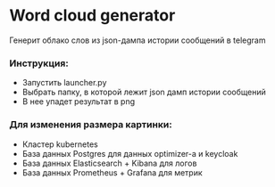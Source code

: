 # Word cloud generator
Генерит облако слов из json-дампа истории сообщений в telegram

### Инструкция:
- Запустить launcher.py
- Выбрать папку, в которой лежит json дамп истории сообщений
- В нее упадет результат в png

### Для изменения размера картинки:
- Кластер kubernetes
- База данных Postgres для данных optimizer-а и keycloak
- База данных Elasticsearch + Kibana для логов
- База данных Prometheus + Grafana для метрик